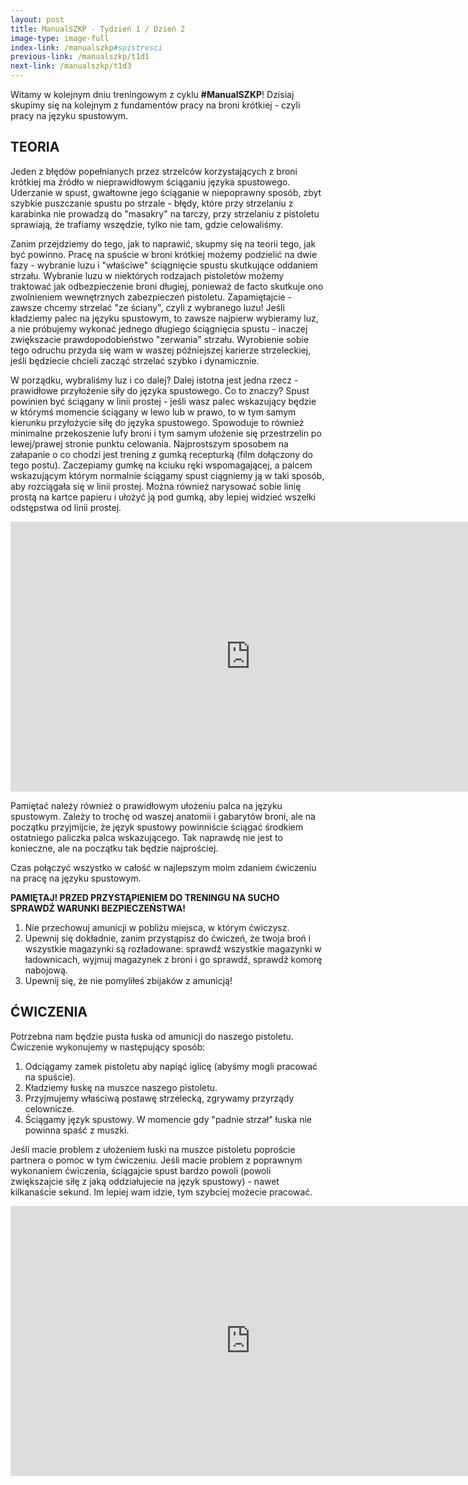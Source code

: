 ```yaml
---
layout: post
title: ManualSZKP - Tydzień 1 / Dzień 2
image-type: image-full
index-link: /manualszkp#spistresci
previous-link: /manualszkp/t1d1
next-link: /manualszkp/t1d3
---
```

Witamy w kolejnym dniu treningowym z cyklu **#ManualSZKP**! Dzisiaj skupimy się na kolejnym z fundamentów pracy na broni krótkiej - czyli pracy na języku spustowym.

## TEORIA

Jeden z błędów popełnianych przez strzelców korzystających z broni krótkiej ma źródło w nieprawidłowym ściąganiu języka spustowego. Uderzanie w spust, gwałtowne jego ściąganie w niepoprawny sposób, zbyt szybkie puszczanie spustu po strzale - błędy, które przy strzelaniu z karabinka nie prowadzą do "masakry" na tarczy, przy strzelaniu z pistoletu sprawiają, że trafiamy wszędzie, tylko nie tam, gdzie celowaliśmy.

Zanim przejdziemy do tego, jak to naprawić, skupmy się na teorii tego, jak być powinno. Pracę na spuście w broni krótkiej możemy podzielić na dwie fazy - wybranie luzu i "właściwe" ściągnięcie spustu skutkujące oddaniem strzału. Wybranie luzu w niektórych rodzajach pistoletów możemy traktować jak odbezpieczenie broni długiej, ponieważ de facto skutkuje ono zwolnieniem wewnętrznych zabezpieczeń pistoletu. Zapamiętajcie - zawsze chcemy strzelać "ze ściany", czyli z wybranego luzu! Jeśli kładziemy palec na języku spustowym, to zawsze najpierw wybieramy luz, a nie próbujemy wykonać jednego długiego ściągnięcia spustu - inaczej zwiększacie prawdopodobieństwo "zerwania" strzału. Wyrobienie sobie tego odruchu przyda się wam w waszej późniejszej karierze strzeleckiej, jeśli będziecie chcieli zacząć strzelać szybko i dynamicznie.

W porządku, wybraliśmy luz i co dalej? Dalej istotna jest jedna rzecz - prawidłowe przyłożenie siły do języka spustowego. Co to znaczy? Spust powinien być ściągany w linii prostej - jeśli wasz palec wskazujący będzie w którymś momencie ściągany w lewo lub w prawo, to w tym samym kierunku przyłożycie siłę do języka spustowego. Spowoduje to również minimalne przekoszenie lufy broni i tym samym ułożenie się przestrzelin po lewej/prawej stronie punktu celowania. Najprostszym sposobem na załapanie o co chodzi jest trening z gumką recepturką (film dołączony do tego postu). Zaczepiamy gumkę na kciuku ręki wspomagającej, a palcem wskazującym którym normalnie ściągamy spust ciągniemy ją w taki sposób, aby rozciągała się w linii prostej. Można również narysować sobie linię prostą na kartce papieru i ułożyć ją pod gumką, aby lepiej widzieć wszelki odstępstwa od linii prostej. 

<center><iframe width="768" height="432" src="https://www.youtube.com/embed/de1cHUz_FTg" title="YouTube video player" frameborder="0" allow="accelerometer; autoplay; clipboard-write; encrypted-media; gyroscope; picture-in-picture" allowfullscreen></iframe></center>

Pamiętać należy również o prawidłowym ułożeniu palca na języku spustowym. Zależy to trochę od waszej anatomii i gabarytów broni, ale na początku przyjmijcie, że język spustowy powinniście ściągać środkiem ostatniego paliczka palca wskazującego. Tak naprawdę nie jest to konieczne, ale na początku tak będzie najprościej.

Czas połączyć wszystko w całość w najlepszym moim zdaniem ćwiczeniu na pracę na języku spustowym. 

**PAMIĘTAJ! PRZED PRZYSTĄPIENIEM DO TRENINGU NA SUCHO SPRAWDŹ WARUNKI BEZPIECZEŃSTWA!**

1. Nie przechowuj amunicji w pobliżu miejsca, w którym ćwiczysz.
2. Upewnij się dokładnie, zanim przystąpisz do ćwiczeń, że twoja broń i wszystkie magazynki są rozładowane: sprawdź wszystkie magazynki w ładownicach, wyjmuj magazynek z broni i go sprawdź, sprawdź komorę nabojową.
3. Upewnij się, że nie pomyliłeś zbijaków z amunicją!

## ĆWICZENIA

Potrzebna nam będzie pusta łuska od amunicji do naszego pistoletu. Ćwiczenie wykonujemy w następujący sposób:

1. Odciągamy zamek pistoletu aby napiąć iglicę (abyśmy mogli pracować na spuście).
2. Kładziemy łuskę na muszce naszego pistoletu.
3. Przyjmujemy właściwą postawę strzelecką, zgrywamy przyrządy celownicze.
4. Ściągamy język spustowy. W momencie gdy "padnie strzał" łuska nie powinna spaść z muszki.

Jeśli macie problem z ułożeniem łuski na muszce pistoletu poproście partnera o pomoc w tym ćwiczeniu. Jeśli macie problem z poprawnym wykonaniem ćwiczenia, ściągajcie spust bardzo powoli (powoli zwiększajcie siłę z jaką oddziałujecie na język spustowy) - nawet kilkanaście sekund. Im lepiej wam idzie, tym szybciej możecie pracować.

<center><iframe width="768" height="432" src="https://www.youtube.com/embed/lzo9R8DDpWI" title="YouTube video player" frameborder="0" allow="accelerometer; autoplay; clipboard-write; encrypted-media; gyroscope; picture-in-picture" allowfullscreen></iframe></center>

